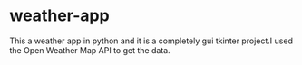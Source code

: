 # weather-app
This a weather app in python and it is a completely gui tkinter project.I used the Open Weather Map API to get the data.
